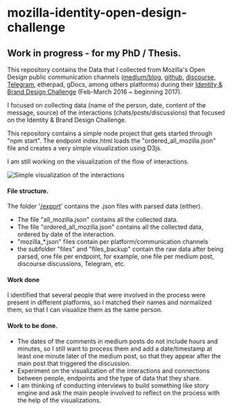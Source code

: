 # mozilla-identity-open-design-challenge

## Work in progress - for my PhD / Thesis.

This repository contains the Data that I collected from Mozilla's Open Design public communication channels ([medium/blog](https://blog.mozilla.org/opendesign/), [github](https://github.com/mozilla/OpenDesign), [discourse](https://discourse.mozilla.org/), [Telegram](https://t.me/opendesign), etherpad, gDocs, among others platforms) during their [Identity & Brand Design Challenge](https://github.com/mozilla/OpenDesign/issues/39) (Feb-March 2016 ~ beginning 2017).

I focused on collecting data (name of the person, date, content of the message, source) of the interactions (chats/posts/discussions) that focused on the Identity & Brand Design Challenge.

This repository contains a simple node project that gets started through "npm start". The endpoint index.html loads the "ordered_all_mozilla.json" file and creates a very simple visualization using D3js.

I am still working on the visualization of the flow of interactions.

![Simple visualization of the interactions](/images/2018/10/visualization_interactions_mozilla_design_process.png)

#### File structure.

The folder '[/export](https://github.com/jmunox/mozilla-identity-open-design-challenge/tree/master/export)' contains the .json files with parsed data (either).
- The file "all_mozilla.json" contains all the collected data.
- The file "ordered_all_mozilla.json" contains all the collected data, ordered by date of the interaction.
- "mozilla_*.json" files contain per platform/communication channels
- the subfolder "files" and "files_backup" contain the raw data after being parsed, one file per endpoint, for example,  one file per medium post, discourse discussions, Telegram, etc.


#### Work done
I identified that several people that were involved in the process were present in different platforms, so I matched their names and normalized them, so that I can visualize them as the same person.

#### Work to be done.
- The dates of the comments in medium posts do not include hours and minutes, so I still want to process them and add a date/timestamp at least one minute later of the medium post, so that they appear after the main post that triggered the discussion.
- Experiment on the visualization of the interactions and connections between people, endpoints and the type of data that they share.
- I am thinking of conducting interviews to build something like story engine and ask the main people involved to reflect on the process with the help of the visualizations.
